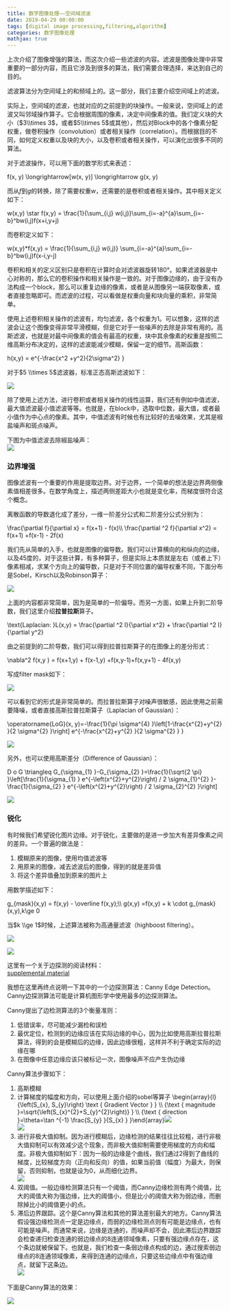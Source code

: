 ```yaml
---
title: 数字图像处理——空间域滤波
date: 2019-04-29 00:00:00
tags: [digital image processing,filtering,algorithm]
categories: 数字图像处理
mathjax: true
---   
```


上次介绍了图像增强的算法，而这次介绍一些滤波的内容。滤波是图像处理中非常重要的一部分内容，而且它涉及到很多的算法，我们需要合理选择，来达到自己的目的。


<!--more-->



滤波算法分为空间域上的和频域上的。这一部分，我们主要介绍空间域上的滤波。

实际上，空间域的滤波，也就对应的之前提到的块操作。一般来说，空间域上的滤波又叫邻域操作算子。它会根据周围的像素，决定中间像素的值。我们定义块的大小（$3\\times 3$，或者$5\\times 5$或其他），然后对Block中的各个像素分配权重，做卷积操作（convolution）或者相关操作（correlation）。而根据目的不同，如何定义权重以及块的大小，以及卷积或者相关操作，可以演化出很多不同的算法。

对于滤波操作，可以用下面的数学形式来表述：

f(x, y) \\longrightarrow\[w(x, y)\] \\longrightarrow g(x, y)

而从$f$到$g$的转换，除了需要权重$w$，还需要的是卷积或者相关操作。其中相关定义如下：

w(x,y) \\star f(x,y) = \\frac{1}{\\sum\_{i,j} w(i,j)}\\sum\_{i=-a}^{a}\\sum\_{i=-b}^bw(i,j)f(x+i,y+j)

而卷积定义如下：

w(x,y)\*f(x,y) = \\frac{1}{\\sum\_{i,j} w(i,j)} \\sum\_{i=-a}^{a}\\sum\_{i=-b}^bw(i,j)f(x-i,y-j)

卷积和相关的定义区别只是卷积在计算时会对滤波器旋转180°。如果滤波器是中心对称的，那么它的卷积操作和相关操作是一致的。对于图像边缘的，由于没有办法构成一个block，那么可以重复边缘的像素，或者是从图像另一端获取像素，或者直接忽略即可。而滤波的过程，可以看做是权重向量和块向量的乘积，非常简单。

使用上述卷积相关操作的滤波有，均匀滤波，各个权重为1。可以想象，这样的滤波会让这个图像变得非常平滑模糊，但是它对于一些噪声的去除是非常有用的。高斯滤波，也就是对最中间像素的值会有最高的权重，块中其余像素的权重是按照二维高斯分布决定的，这样的滤波能减少模糊，保留一定的细节。高斯函数：

h(x,y) = e^{-\\frac{x^2 +y^2}{2\\sigma^2} }

对于$5 \\times 5$滤波器，标准正态高斯滤波如下：

![](https://evolution-video.oss-cn-beijing.aliyuncs.com/wlsdzyzl_hexo/filter_s14.png)

除了使用上述方法，进行卷积或者相关操作的线性运算，我们还有例如中值滤波，最大值滤波最小值滤波等等。也就是，在block中，选取中位数，最大值，或者最小值作为中心点的像素。其中，中值滤波有时候也有比较好的去噪效果，尤其是椒盐噪声和斑点噪声。

下图为中值滤波去除椒盐噪声：  
![](https://evolution-video.oss-cn-beijing.aliyuncs.com/wlsdzyzl_hexo/filter_s8.png)

### [](about:blank#%E8%BE%B9%E7%95%8C%E5%A2%9E%E5%BC%BA "边界增强")边界增强

图像滤波有一个重要的作用是提取边界。对于边界，一个简单的想法是边界两侧像素值相差很多。在数学角度上，描述两侧差距大小也就是变化率，而梯度很符合这个概念。

离散函数的导数退化成了差分，一维一阶差分公式和二阶差分公式分别为：

\\frac{\\partial f}{\\partial x} = f(x+1) - f(x)\\\\ \\frac{\\partial ^2 f}{\\partial x^2} = f(x+1) +f(x-1) - 2f(x)

我们先从简单的入手，也就是图像的偏导数。我们可以计算横向的和纵向的边缘，以及45度的，对于这些计算，有多种算子，但是实际上本质就是左右（或者上下）像素相减，求某个方向上的偏导数，只是对于不同位置的偏导权重不同，下面分布是Sobel，Kirsch以及Robinson算子：

![](https://evolution-video.oss-cn-beijing.aliyuncs.com/wlsdzyzl_hexo/filter_s7.png)

上面的内容都非常简单，因为是简单的一阶偏导。而另一方面，如果上升到二阶导数，我们这里介绍**拉普拉斯**算子。

\\text{Laplacian: }L(x,y) = \\frac{\\partial ^2 I}{\\partial x^2} + \\frac{\\partial ^2 I}{\\partial y^2}

由之前提到的二阶导数，我们可以得到拉普拉斯算子的在图像上的差分形式：

\\nabla^2 f(x,y ) = f(x+1,y) + f(x-1,y) +f(x,y-1)+f(x,y+1) - 4f(x,y)

写成filter mask如下：

![](https://evolution-video.oss-cn-beijing.aliyuncs.com/wlsdzyzl_hexo/filter_s6.png)

可以看到它的形式是非常简单的。而拉普拉斯算子对噪声很敏感，因此使用之前需要降噪，或者直接高斯拉普拉斯算子（Laplacian of Gaussian）：

\\operatorname{LoG}(x, y)=-\\frac{1}{\\pi \\sigma^{4} }\\left\[1-\\frac{x^{2}+y^{2} }{2 \\sigma^{2} }\\right\] e^{-\\frac{x^{2}+y^{2} }{2 \\sigma^{2} } }

![](https://evolution-video.oss-cn-beijing.aliyuncs.com/wlsdzyzl_hexo/filter_s5.png)

另外，也可以使用高斯差分（Difference of Gaussian）：

D o G \\triangleq G\_{\\sigma\_{1} }-G\_{\\sigma\_{2} }=\\frac{1}{\\sqrt{2 \\pi} }\\left\[\\frac{1}{\\sigma\_{1} } e^{-\\left(x^{2}+y^{2}\\right) / 2 \\sigma\_{1}^{2} }-\\frac{1}{\\sigma\_{2} } e^{-\\left(x^{2}+y^{2}\\right) / 2 \\sigma\_{2}^{2} }\\right\]

![](https://evolution-video.oss-cn-beijing.aliyuncs.com/wlsdzyzl_hexo/filter_s4.png)

### [](about:blank#%E9%94%90%E5%8C%96 "锐化")锐化

有时候我们希望锐化图片边缘。对于锐化，主要做的是进一步加大有差异像素之间的差异。一个普遍的做法是：

1.  模糊原来的图像，使用均值滤波等
2.  用原来的图像，减去滤波后的图像，得到的就是差异值
3.  将这个差异值叠加到原来的图片上

用数学描述如下：

g\_{mask}(x,y) = f(x,y) - \\overline f(x,y);\\\\ g(x,y) =f(x,y) + k \\cdot g\_{mask}(x,y),k\\ge 0

当$k \\ge 1$时候，上述算法被称为高通量滤波（highboost filtering）。

![](https://evolution-video.oss-cn-beijing.aliyuncs.com/wlsdzyzl_hexo/filter_s3.png)

![](https://evolution-video.oss-cn-beijing.aliyuncs.com/wlsdzyzl_hexo/filter_s2.png)

这里有一个关于边探测的阅读材料：  
[supplemental material](https://evolution-video.oss-cn-beijing.aliyuncs.com/wlsdzyzl_pdf/Lecture3_supplemental_material.pdf)

我想在这里再终点说明一下其中的一个边探测算法：Canny Edge Detection。Canny边探测算法可能是计算机图形学中使用最多的边探测算法。

Canny提出了边检测算法的3个衡量准则：

1.  低错误率，尽可能减少漏检和误检
2.  最优定位，检测到的边缘应该在实际边缘的中心，因为比如使用高斯拉普拉斯算法，得到的会是模糊后的边缘，因此边缘很粗，这样并不利于确定实际的边缘在哪
3.  在图像中任意边缘应该只被标记一次，图像噪声不应产生伪边缘

Canny算法步骤如下：

1.  高斯模糊
2.  计算梯度的幅度和方向，可以使用上面介绍的sobel等算子 \\begin{array}{l}{\\left(S\_{x}, S\_{y}\\right) \\text { Gradient Vector } } \\\\ {\\text { magnitude }=\\sqrt{\\left(S\_{x}^{2}+S\_{y}^{2}\\right)} } \\\\ {\\text { direction }=\\theta=\\tan ^{-1} \\frac{S\_{y} }{S\_{x} } }\\end{array}![](https://evolution-video.oss-cn-beijing.aliyuncs.com/wlsdzyzl_hexo/filter_s15.png)  
    ![](https://evolution-video.oss-cn-beijing.aliyuncs.com/wlsdzyzl_hexo/filter_s16.png)
3.  进行非极大值抑制。因为进行模糊后，边缘检测的结果往往比较粗，进行非极大值抑制可以有效减少这个现象，而非极大值抑制需要使用梯度的方向和幅度。非极大值抑制如下：因为一般的边缘是个曲线，我们通过2得到了曲线的梯度，比较梯度方向（正向和反向）的值，如果当前值（幅度）为最大，则保留，否则抑制，也就是设为0，从而细化边界。  
    ![](https://evolution-video.oss-cn-beijing.aliyuncs.com/wlsdzyzl_hexo/filter_s12.png)
4.  双阈值。一般边缘检测算法只有一个阈值，而Canny边缘检测有两个阈值，比大的阈值大称为强边缘，比大的阈值小，但是比小的阈值大称为弱边缘，而删除掉比小的阈值更小的点。
5.  滞后边界跟踪。这个是Canny算法和其他的算法差别最大的地方。Canny算法假设强边缘检测点一定是边缘点，而弱的边缘检测点则有可能是边缘点，也有可能是噪声。而通常来说，边缘是连通的，而噪声却不会，因此滞后边界跟踪会检查递归检查连通的弱边缘点的8连通领域像素，只要有强边缘点存在，这个条边就被保留下。也就是，我们检查一条弱边缘点构成的边，通过搜索弱边缘点的8连通领域像素，来得到连通的边缘点，只要这些边缘点中有强边缘点，就留下这条边。  
    ![](https://evolution-video.oss-cn-beijing.aliyuncs.com/wlsdzyzl_hexo/filter_s11.png)

下面是Canny算法的效果：

![](https://evolution-video.oss-cn-beijing.aliyuncs.com/wlsdzyzl_hexo/filter_s10.png)


